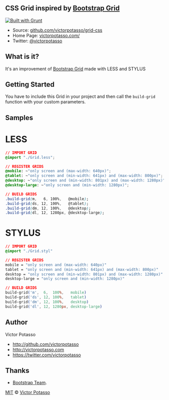 ## CSS Grid inspired by [Bootstrap Grid](https://github.com/twbs/bootstrap/blob/master/less/grid.less)
[![Built with Grunt](https://cdn.gruntjs.com/builtwith.png)](http://gruntjs.com/)

* Source: [github.com/victorpotasso/grid-css](https://github.com/victorpotasso/grid-css)
* Home Page: [victorpotasso.com/](http://www.victorpotasso.com)
* Twitter: [@victorpotasso](https://twitter.com/victorpotasso)

What is it?
-----------
It's an improvement of [Bootstrap Grid](https://github.com/twbs/bootstrap/blob/master/less/grid.less) made with LESS and STYLUS

Getting Started
---------------

You have to include this Grid in your project and then call the `build-grid` function with your custom parameters.

Samples
-------

# LESS

```css
// IMPORT GRID
@import "./Grid.less";

// REGISTER GRIDS
@mobile: ~"only screen and (max-width: 640px)";
@tablet: ~"only screen and (min-width: 641px) and (max-width: 800px)";
@desktop: ~"only screen and (min-width: 801px) and (max-width: 1280px)";
@desktop-large: ~"only screen and (min-width: 1280px)";

// BUILD GRIDS
.build-grid(m,   6, 100%,   @mobile);
.build-grid(ds, 12, 100%,   @tablet);
.build-grid(dm, 12, 100%,   @desktop);
.build-grid(dl, 12, 1280px, @desktop-large);
```
# STYLUS

```css
// IMPORT GRID
@import "./Grid.styl"

// REGISTER GRIDS
mobile = "only screen and (max-width: 640px)"
tablet = "only screen and (min-width: 641px) and (max-width: 800px)"
desktop = "only screen and (min-width: 801px) and (max-width: 1280px)"
desktop-large = "only screen and (min-width: 1280px)"

// BUILD GRIDS
build-grid('m',  6,  100%,   mobile)
build-grid('ds', 12, 100%,   tablet)
build-grid('dm', 12, 100%,   desktop)
build-grid('dl', 12, 1280px, desktop-large)
```
Author
------
Victor Potasso

+ http://github.com/victorpotasso
+ http://victorpotasso.com
+ https://twitter.com/victorpotasso

Thanks
------
+ [Bootstrap Team](https://github.com/twbs/bootstrap).

[MIT](http://opensource.org/licenses/MIT) © [Victor Potasso](http://victorpotasso.com)
